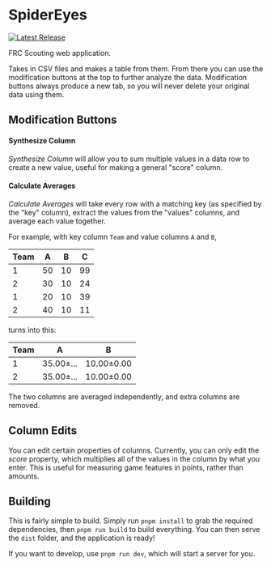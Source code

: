 # SpiderEyes

[![Latest Release](https://img.shields.io/github/release/Team5818/SpiderEyes.svg?style=flat-square)](https://github.com/Team5818/SpiderEyes/releases)

FRC Scouting web application.

Takes in CSV files and makes a table from them.
From there you can use the modification buttons at the top to further analyze
the data. Modification buttons always produce a new tab, so you will never
delete your original data using them.

## Modification Buttons

#### Synthesize Column
*Synthesize Column* will allow you to sum multiple values in a data
row to create a new value, useful for making a general "score" column.

#### Calculate Averages
*Calculate Averages* will take every row with a matching key (as specified
by the "key" column), extract the values from the "values" columns, and
average each value together.

For example, with key column `Team` and value columns `A` and `B`,

| Team | A  | B  | C  |
|------|----|----|----|
| 1    | 50 | 10 | 99 |
| 2    | 30 | 10 | 24 |
| 1    | 20 | 10 | 39 |
| 2    | 40 | 10 | 11 |

turns into this:

| Team | A         | B          |
|------|-----------|------------|
| 1    | 35.00±... | 10.00±0.00 |
| 2    | 35.00±... | 10.00±0.00 |

The two columns are averaged independently, and extra columns are removed.

## Column Edits
You can edit certain properties of columns. Currently, you can only edit the
_score_ property, which multiplies all of the values in the column by what you
enter. This is useful for measuring game features in points, rather than
amounts.

## Building
This is fairly simple to build. Simply run `pnpm install` to grab the required
dependencies, then `pnpm run build` to build everything. You can then serve
the `dist` folder, and the application is ready!

If you want to develop, use `pnpm run dev`, which will start a server for you.
